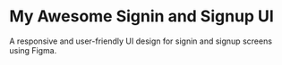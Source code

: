 # My Awesome Signin and Signup UI
A responsive and user-friendly UI design for signin and signup screens using Figma.
